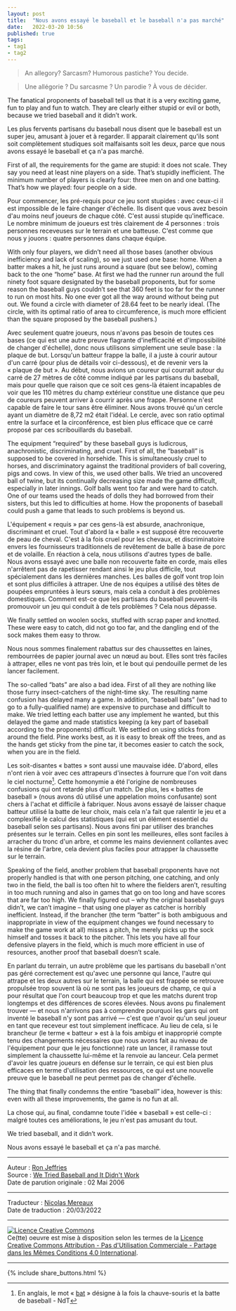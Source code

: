 ```yaml
---
layout: post
title:  "Nous avons essayé le baseball et le baseball n'a pas marché"
date:   2022-03-20 10:56
published: true
tags:
- tag1
- tag2
---
```


> An allegory? Sarcasm? Humorous pastiche? You decide.

> Une allégorie ? Du sarcasme ? Un parodie ? À vous de décider.

The fanatical proponents of baseball tell us that it is a very exciting game, fun to play and fun to watch. They are clearly either stupid or evil or both, because we tried baseball and it didn’t work.

Les plus fervents partisans du baseball nous disent que le baseball est un super jeu, amusant à jouer et à regarder. Il apparait clairement qu'ils sont soit complètement studiques soit malfaisants soit les deux, parce que nous avons essayé le baseball et ça n'a pas marché.

First of all, the requirements for the game are stupid: it does not scale. They say you need at least nine players on a side. That’s stupidly inefficient. The minimum number of players is clearly four: three men on and one batting. That’s how we played: four people on a side.

Pour commencer, les pré-requis pour ce jeu sont stupides : avec ceux-ci il est impossible de le faire changer d'échelle. Ils disent que vous avez besoin d'au moins neuf joueurs de chaque côté. C'est aussi stupide qu'inefficace. Le nombre minimum de joueurs est très clairement de 4 personnes : trois personnes receveuses sur le terrain et une batteuse. C'est comme que nous y jouons : quatre personnes dans chaque équipe.

With only four players, we didn’t need all those bases (another obvious inefficiency and lack of scaling), so we just used one base: home. When a batter makes a hit, he just runs around a square (but see below), coming back to the one “home” base. At first we had the runner run around the full ninety foot square designated by the baseball proponents, but for some reason the baseball guys couldn’t see that 360 feet is too far for the runner to run on most hits. No one ever got all the way around without being put out. We found a circle with diameter of 28.64 feet to be nearly ideal. (The circle, with its optimal ratio of area to circumference, is much more efficient than the square proposed by the baseball pushers.)

Avec seulement quatre joueurs, nous n'avons pas besoin de toutes ces bases (ce qui est une autre preuve flagrante d'inefficacité et d'impossibilité de changer d'échelle), donc nous utilisons simplement une seule base : la plaque de but. Lorsqu'un batteur frappe la balle, il a juste à courir autour d'un carré (pour plus de détails voir ci-dessous), et de revenir vers la « plaque de but ». Au début, nous avions un coureur qui courrait autour du carré de 27 mètres de côté comme indiqué par les partisans du baseball, mais pour quelle que raison que ce soit ces gens-là étaient incapables de voir que les 110 mètres du champ extérieur constitue une distance que peu de coureurs peuvent arriver à courrir après une frappe. Personne n'est capable de faire le tour sans être éliminer. Nous avons trouvé qu'un cercle ayant un diamètre de  8,72 m2 était l'idéal. Le cercle, avec son ratio optimal entre la surface et la circonférence, est bien plus efficace que ce carré proposé par ces scribouillards du baseball.

The equipment “required” by these baseball guys is ludicrous, anachronistic, discriminating, and cruel. First of all, the “baseball” is supposed to be covered in horsehide. This is simultaneously cruel to horses, and discriminatory against the traditional providers of ball covering, pigs and cows. In view of this, we used other balls. We tried an uncovered ball of twine, but its continually decreasing size made the game difficult, especially in later innings. Golf balls went too far and were hard to catch. One of our teams used the heads of dolls they had borrowed from their sisters, but this led to difficulties at home. How the proponents of baseball could push a game that leads to such problems is beyond us.

L'équipement « requis » par ces gens-là est absurde, anachronique, discriminant et cruel. Tout d'abord la « balle » est supposé être recouverte de peau de cheval. C'est à la fois cruel pour les chevaux, et discriminatoire envers les fournisseurs traditionnels de revêtement de balle à base de porc et de volaille. En réaction à cela, nous utilisons d'autres types de balle. Nous avons essayé avec une balle non recouverte faite en corde, mais elles n'arrêtent pas de rapetisser rendant ainsi le jeu plus difficile, tout spécialement dans les dernières manches. Les balles de golf vont trop loin et sont plus difficiles à attraper. Une de nos équipes a utilisé des têtes de poupées empruntées à leurs sœurs, mais cela a conduit à des problèmes domestiques. Comment est-ce que les partisans du baseball peuvent-ils promouvoir un jeu qui conduit à de tels problèmes ? Cela nous dépasse.

We finally settled on woolen socks, stuffed with scrap paper and knotted. These were easy to catch, did not go too far, and the dangling end of the sock makes them easy to throw.

Nous nous sommes finalement rabattus sur des chaussettes en laines, rembourrées de papier journal avec un nœud au bout. Elles sont très faciles à attraper, elles ne vont pas très loin, et le bout qui pendouille permet de les lancer facilement.

The so-called “bats” are also a bad idea. First of all they are nothing like those furry insect-catchers of the night-time sky. The resulting name confusion has delayed many a game. In addition, “baseball bats” (we had to go to a fully-qualified name) are expensive to purchase and difficult to make. We tried letting each batter use any implement he wanted, but this delayed the game and made statistics keeping (a key part of baseball according to the proponents) difficult. We settled on using sticks from around the field. Pine works best, as it is easy to break off the trees, and as the hands get sticky from the pine tar, it becomes easier to catch the sock, when you are in the field.

Les soit-disantes « battes » sont aussi une mauvaise idée. D'abord, elles n'ont rien à voir avec ces attrapeurs d'insectes à fourrure que l'on voit dans le ciel nocturne[^1]. Cette homonymie a été l'origine de nombreuses confusions qui ont retardé plus d'un match. De plus, les « battes de baseball » (nous avons dû utilisé une appelation moins confusante) sont chers à l'achat et difficile à fabriquer. Nous avons essayé de laisser chaque batteur utilisé la batte de leur choix, mais cela n'a fait que ralentir le jeu et a complexifié le calcul des statistiques (qui est un élément essentiel du baseball selon ses partisans). Nous avons fini par utiliser des branches présentes sur le terrain. Celles en pin sont les meilleures, elles sont faciles à arracher du tronc d'un arbre, et comme les mains deviennent collantes avec la résine de l'arbre, cela devient plus faciles pour attrapper la chaussette sur le terrain.

Speaking of the field, another problem that baseball proponents have not properly handled is that with one person pitching, one catching, and only two in the field, the ball is too often hit to where the fielders aren’t, resulting in too much running and also in games that go on too long and have scores that are far too high. We finally figured out – why the original baseball guys didn’t, we can’t imagine – that using one player as catcher is horribly inefficient. Instead, if the brancher (the term “batter” is both ambiguous and inappropriate in view of the equipment changes we found necessary to make the game work at all) misses a pitch, he merely picks up the sock himself and tosses it back to the pitcher. This lets you have all four defensive players in the field, which is much more efficient in use of resources, another proof that baseball doesn’t scale.

En parlant du terrain, un autre problème que les partisans du baseball n'ont pas géré correctement est qu'avec une personne qui lance, l'autre qui attrape et les deux autres sur le terrain, la balle qui est frappée se retrouve propulsée trop souvent là où ne sont pas les joueurs de champ, ce qui a pour résultat que l'on court beaucoup trop et que les matchs durent trop longtemps et des différences de scores élevées. Nous avons pu finalement trouver — et nous n'arrivons pas à comprendre pourquoi les gars qui ont inventé le baseball n'y sont pas arrivé — c'est que n'avoir qu'un seul joueur en tant que receveur est tout simplement inefficace. Au lieu de cela, si le brancheur (le terme « batteur » est à la fois ambigu et inapproprié compte tenu des changements nécessaires que nous avons fait au niveau de l'équipement pour que le jeu fonctionne) rate un lancer, il ramasse tout simplement la chaussette lui-même et la renvoie au lanceur. Cela permet d'avoir les quatre joueurs en défense sur le terrain, ce qui est bien plus efficaces en terme d'utilisation des ressources, ce qui est une nouvelle preuve que le baseball ne peut permet pas de changer d'échelle.

The thing that finally condemns the entire “baseball” idea, however is this: even with all these improvements, the game is no fun at all.

La chose qui, au final, condamne toute l'idée « baseball » est celle-ci : malgré toutes ces améliorations, le jeu n'est pas amusant du tout.

We tried baseball, and it didn’t work.

Nous avons essayé le baseball et ça n'a pas marché.


[^1]: En anglais, le mot « [bat](https://en.wiktionary.org/wiki/bat#English) » désigne à la fois la chauve-souris et la batte de baseball - NdT

---
Auteur : [Ron Jeffries](https://ronjeffries.com/about.html)  
Source : [We Tried Baseball and It Didn't Work](https://ronjeffries.com/xprog/articles/jatbaseball/)  
Date de parution originale : 02 Mai 2006  

---
Traducteur : [Nicolas Mereaux](http://www.les-traducteurs-agiles.org/traducteurs/)  
Date de traduction : 20/03/2022  

---

<a rel="license" href="http://creativecommons.org/licenses/by-nc-sa/4.0/"><img alt="Licence Creative Commons" style="border-width:0" src="http://i.creativecommons.org/l/by-nc-sa/4.0/88x31.png" /></a><br />Ce(tte) oeuvre est mise à disposition selon les termes de la <a rel="license" href="http://creativecommons.org/licenses/by-nc-sa/4.0/">Licence Creative Commons Attribution - Pas d'Utilisation Commerciale - Partage dans les Mêmes Conditions 4.0 International</a>.

---

{% include share_buttons.html %}

